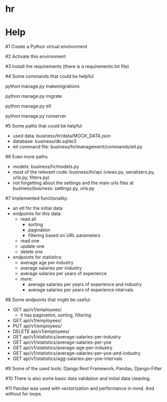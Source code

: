 # hr


# Help
#1 Create a Python virtual environment

#2 Activate this environment

#3 Install the requirements (there is a requirements.txt file)


#4 Some commands that could be helpful

python manage.py makemigrations

python manage.py migrate

python manage.py etl

python manage.py runserver


#5 Some paths that could be helpful

- used data: business/hr/data/MOCK_DATA.json
- database: business/db.sqlite3
- etl command file: business/hr/management/commands/etl.py

#6 Even more paths
- models: business/hr/models.py
- most of the relevant code: business/hr/api (views.py, serializers.py, urls.py, filters.py)
- not forgetting about the settings and the main urls files at business/business: settings.py, urls.py

#7 Implemented functionality:
- an etl for the initial data
- endpoints for this data:
  - read all
    - sorting
    - pagination
    - filtering based on URL parameters
  - read one
  - update one
  - delete one
- endpoints for statistics:
  - average age per industry
  - average salaries per industry
  - average salaries per years of experience
  - more:
    - average salaries per years of experience and industry
    - average salaries per years of experience intervals

#8 Some endpoints that might be useful:
  - GET api/v1/employees/
    - it has pagination, sorting, filtering
  - GET api/v1/employees/<id>
  - PUT api/v1/employees/<id>
  - DELETE api/v1/employees/<id>
  - GET api/v1/statistics/average-salaries-per-industry
  - GET api/v1/statistics/average-salaries-per-yoe
  - GET api/v1/statistics/average-age-per-industry
  - GET api/v1/statistics/average-salaries-per-yoe-and-industry
  - GET api/v1/statistics/agg-salaries-per-yoe-intervals

#9 Some of the used tools: Django Rest Framework, Pandas, Django-Filter

#10 There is also some basic data validation and initial data cleaning.

#11 Pandas was used with vectorization and performance in mind. And without for loops.
 
